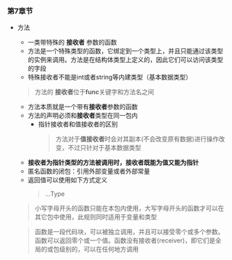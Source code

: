 ### 第7章节
 - 方法
   - 一类带特殊的 **接收者** 参数的函数
   - 方法是一个特殊类型的函数，它绑定到一个类型上，并且只能通过该类型的实例来调用。方法是在结构体类型上定义的，因此它们可以访问该类型的字段
   - 特殊接收者不能是int或者string等内建类型（基本数据类型）
    >方法的 **接收者**位于**func**关键字和方法名之间
   - 方法本质就是一个带有**接收者**参数的函数
   - 方法的声明必须和**接收者**类型在同一包内
      - 指针接收者和值接收者的区别
        > 方法对于**值接收者**时会对其副本(不会改变原有数据)进行操作改变，不过只针对于基本数据类型
   - **接收者为指针类型的方法被调用时，接收者既能为值又能为指针**
   - 匿名函数的闭包：引用外部变量或者外部常量
   - 返回值可以使用如下方式定义
      > ...Type
    > 小写字母开头的函数只能在本包内使用，大写字母开头的函数才可以在其它包中使用，此规则同时适用于变量和类型

   > 函数是一段代码块，可以被独立调用，并且可以接受零个或多个参数。函数可以返回零个或一个值。函数没有接收者(receiver)，即它们是全局的或包级别的，可以在任何地方调用